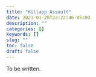 ```yaml
---
title: "Killapp Assault"
date: 2021-01-28T22:22:46-05:00
description: ""
categories: []
keywords: []
slug: ""
toc: false
draft: false
---
```


To be written.
